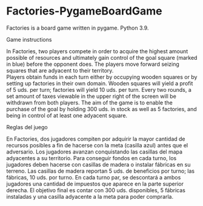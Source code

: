 # Factories-PygameBoardGame
Factories is a board game written in pygame. Python 3.9.

Game instructions

In Factories, two players compete in order to acquire the highest amount possible of resources and ultimately gain control of the goal 
square (marked in blue) before the opponent does. The players move forward seizing squares that are adyacent to their territory.  
Players obtain funds in each turn either by occupying wooden squares or by setting up factories in their own domain. Wooden squares 
will yield a profit of 5 uds. per turn; factories will yield 10 uds. per turn. Every two rounds, a set amount of taxes viewable in 
the upper right of the screen will be withdrawn from both players. The aim of the game is to enable the purchase of the goal by holding
300 uds. in stock as well as 5 factories, and being in control of at least one adyacent square.


Reglas del juego

En Factories, dos jugadores compiten por adquirir la mayor cantidad de recursos posibles a fin de hacerse con la meta (casilla azul) 
antes que el adversario. Los jugadores avanzan conquistando las casillas del mapa adyacentes a su territorio. Para conseguir fondos en 
cada turno, los jugadores deben hacerse con casillas de madera o instalar fábricas en su terreno. Las casillas de madera reportan 5 uds.
de beneficios por turno; las fábricas, 10 uds. por turno. En cada turno par, se descontará a ambos jugadores una cantidad de impuestos
que aparece en la parte superior derecha. El objetivo final es contar con 300 uds. disponibles, 5 fábricas instaladas y una casilla 
adyacente a la meta para poder comprarla.
